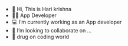 - 👋 Hi, This is Hari krishna
- 🧑‍💻 App Developer
- 💻 I’m currently working as an App developer
- 💞️ I’m looking to collaborate on ...
- 💙 drug on coding world


<!---
Harikrishna2525/Harikrishna2525 is a ✨ special ✨ repository because its `README.md` (this file) appears on your GitHub profile.
You can click the Preview link to take a look at your changes.
--->
